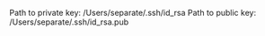 Path to private key: /Users/separate/.ssh/id_rsa
Path to public key: /Users/separate/.ssh/id_rsa.pub
